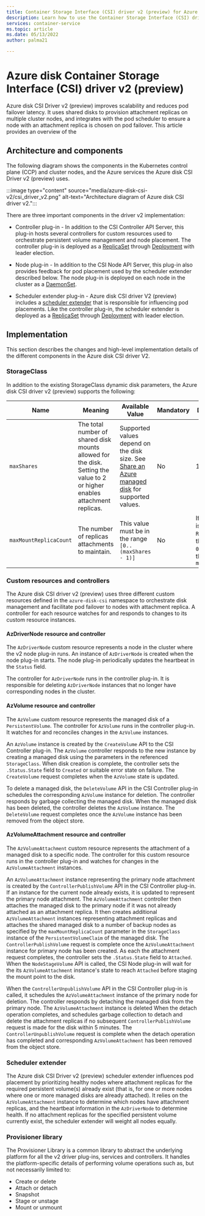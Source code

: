 ```yaml
---
title: Container Storage Interface (CSI) driver v2 (preview) for Azure Disk on Azure Kubernetes Service (AKS)
description: Learn how to use the Container Storage Interface (CSI) driver v2 (preview) for Azure disks in an Azure Kubernetes Service (AKS) cluster.
services: container-service
ms.topic: article
ms.date: 05/13/2022
author: palma21

---
```



# Azure disk Container Storage Interface (CSI) driver v2 (preview)

Azure disk CSI Driver v2 (preview) improves scalability and reduces pod failover latency. It uses shared disks to provision attachment replicas on multiple cluster nodes, and integrates with the pod scheduler to ensure a node with an attachment replica is chosen on pod failover. This article provides an overview of the 

## Architecture and components

The following diagram shows the components in the Kubernetes control plane (CCP) and cluster nodes, and the Azure services the Azure disk CSI Driver v2 (preview) uses.

:::image type="content" source="media/azure-disk-csi-v2/csi_driver_v2.png" alt-text="Architecture diagram of Azure disk CSI driver v2.":::

There are three important components in the driver v2 implementation:

* Controller plug-in - In addition to the CSI Controller API Server, this plug-in hosts several controllers for custom resources used to orchestrate persistent volume management and node placement. The controller plug-in is deployed as a [ReplicaSet](https://kubernetes.io/docs/concepts/workloads/controllers/replicaset/) through [Deployment](https://kubernetes.io/docs/concepts/workloads/controllers/deployment/) with leader election.

* Node plug-in - In addition to the CSI Node API Server, this plug-in also provides feedback for pod placement used by the scheduler extender described below. The node plug-in is deployed on each node in the cluster as a [DaemonSet](https://kubernetes.io/docs/concepts/workloads/controllers/daemonset/).

* Scheduler extender plug-in - Azure disk CSI driver V2 (preview) includes a [scheduler extender](https://github.com/kubernetes/community/blob/master/contributors/design-proposals/scheduling/scheduler_extender.md) that is responsible for influencing pod placements. Like the controller plug-in, the scheduler extender is deployed as a [ReplicaSet](https://kubernetes.io/docs/concepts/workloads/controllers/replicaset/) through [Deployment](https://kubernetes.io/docs/concepts/workloads/controllers/deployment/) with leader election.

## Implementation

This section describes the changes and high-level implementation details of the different components in the Azure disk CSI driver V2.

### StorageClass

In addition to the existing StorageClass dynamic disk parameters, the Azure disk CSI driver v2 (preview) supports the following:

| Name | Meaning  | Available Value | Mandatory | Default value |
|------|----------|-----------------|-----------|---------------|
| `maxShares` | The total number of shared disk mounts allowed for the disk. Setting the value to 2 or higher enables attachment replicas. | Supported values depend on the disk size. See [Share an Azure managed disk](../virtual-machines/disks-shared.md) for supported values. | No | 1 |
| `maxMountReplicaCount` | The number of replicas attachments to maintain. | This value must be in the range `[0..(maxShares - 1)]` | No | If `accessMode` is `ReadWriteMany`, the default is `0`. Otherwise, the default is `maxShares - 1` |

### Custom resources and controllers

The Azure disk CSI driver v2 (preview) uses three different custom resources defined in the `azure-disk-csi` namespace to orchestrate disk management and facilitate pod failover to nodes with attachment replica. A controller for each resource watches for and responds to changes to its custom resource instances.

#### AzDriverNode resource and controller

The `AzDriverNode` custom resource represents a node in the cluster where the v2 node plug-in runs. An instance of `AzDriverNode` is created when the node plug-in starts. The node plug-in periodically updates the heartbeat in the `Status` field.

The controller for `AzDriverNode` runs in the controller plug-in. It is responsible for deleting `AzDriverNode` instances that no longer have corresponding nodes in the cluster.

#### AzVolume resource and controller

The `AzVolume` custom resource represents the managed disk of a `PersistentVolume`. The controller for `AzVolume` runs in the controller plug-in. It watches for and reconciles changes in the `AzVolume` instances.

An `AzVolume` instance is created by the `CreateVolume` API to the CSI Controller plug-in. The `AzVolume` controller responds to the new instance by creating a managed disk using the parameters in the referenced `StorageClass`. When disk creation is complete, the controller sets the `.Status.State` field to `Created` or suitable error state on failure. The `CreateVolume` request completes when the `AzVolume` state is updated.

To delete a managed disk, the `DeleteVolume` API in the CSI Controller plug-in schedules the corresponding `AzVolume` instance for deletion. The controller responds by garbage collecting the managed disk. When the managed disk has been deleted, the controller deletes the `AzVolume` instance. The `DeleteVolume` request completes once the `AzVolume` instance has been removed from the object store.

#### AzVolumeAttachment resource and controller

The `AzVolumeAttachment` custom resource represents the attachment of a managed disk to a specific node. The controller for this custom resource runs in the controller plug-in and watches for changes in the `AzVolumeAttachment` instances.

An `AzVolumeAttachment` instance representing the primary node attachment is created by the `ControllerPublishVolume` API in the CSI Controller plug-in. If an instance for the current node already exists, it is updated to represent the primary node attachment. The `AzVolumeAttachment` controller then attaches the managed disk to the primary node if it was not already attached as an attachment replica. It then creates additional `AzVolumeAttachment` instances representing attachment replicas and attaches the shared managed disk to a number of backup nodes as specified by the `maxMountReplicaCount` parameter in the `StorageClass` instance of the `PersistentVolumeClaim` of the managed disk. The `ControllerPublishVolume` request is complete once the `AzVolumeAttachment` instance for primary node has been created. As each the attachment request completes, the controller sets the `.Status.State` field to `Attached`. When the `NodeStageVolume` API is called, the CSI Node plug-in will wait for the its `AzVolumeAttachment` instance's state to reach `Attached` before staging the mount point to the disk.

When the `ControllerUnpublishVolume` API in the CSI Controller plug-in is called, it schedules the `AzVolumeAttachment` instance of the primary node for deletion. The controller responds by detaching the managed disk from the primary node. The `AzVolumeAttachment` instance is deleted When the detach operation completes, and schedules garbage collection to detach and delete the attachment replicas if no subsequent `ControllerPublishVolume` request is made for the disk within 5 minutes. The `ControllerUnpublishVolume` request is complete when the detach operation has completed and corresponding `AzVolumeAttachment` has been removed from the object store.

### Scheduler extender

The Azure disk CSI Driver v2 (preview) scheduler extender influences pod placement by prioritizing healthy nodes where attachment replicas for the required persistent volume(s) already exist (that is, for one or more nodes where one or more managed disks are already attached). It relies on the `AzVolumeAttachment` instance to determine which nodes have attachment replicas, and the heartbeat information in the `AzDriverNode` to determine health. If no attachment replicas for the specified persistent volume currently exist, the scheduler extender will weight all nodes equally.

### Provisioner library

The Provisioner Library is a common library to abstract the underlying platform for all the v2 driver plug-ins, services and controllers. It handles the platform-specific details of performing volume operations such as, but not necessarily limited to:

* Create or delete
* Attach or detach
* Snapshot
* Stage or unstage
* Mount or unmount
